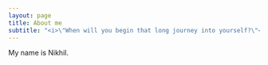 ```yaml
---
layout: page
title: About me
subtitle: "<i>\"When will you begin that long journey into yourself?\"</i> - <b>Rumi</b>"
---
```


My name is Nikhil.
